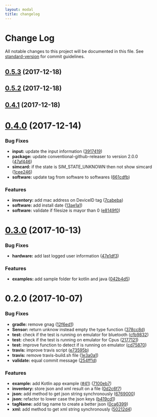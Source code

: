```yaml
---
layout: modal
title: changelog
---
```

# Change Log

All notable changes to this project will be documented in this file. See [standard-version](https://github.com/conventional-changelog/standard-version) for commit guidelines.

<a name="0.5.3"></a>
## [0.5.3](https://github.com/flyve-mdm/android-inventory-library/compare/0.5.2...0.5.3) (2017-12-18)



<a name="0.5.2"></a>
## [0.5.2](https://github.com/flyve-mdm/android-inventory-library/compare/0.4.1...0.5.2) (2017-12-18)



<a name="0.4.1"></a>
## [0.4.1](https://github.com/flyve-mdm/flyve-mdm-android-inventory/compare/0.4.0...0.4.1) (2017-12-18)



<a name="0.4.0"></a>
# [0.4.0](https://github.com/flyve-mdm/flyve-mdm-android-inventory/compare/0.3.0...0.4.0) (2017-12-14)


### Bug Fixes

* **input:** update the input information ([3917419](https://github.com/flyve-mdm/flyve-mdm-android-inventory/commit/3917419))
* **package:** update conventional-github-releaser to version 2.0.0 ([47af446](https://github.com/flyve-mdm/flyve-mdm-android-inventory/commit/47af446))
* **simcard:** if the state is SIM_STATE_UNKNOWN then not show simcard ([1cee246](https://github.com/flyve-mdm/flyve-mdm-android-inventory/commit/1cee246))
* **software:** update tag from software to softwares ([661cdfb](https://github.com/flyve-mdm/flyve-mdm-android-inventory/commit/661cdfb))


### Features

* **inventory:** add mac address on DeviceID tag ([7cabeba](https://github.com/flyve-mdm/flyve-mdm-android-inventory/commit/7cabeba))
* **software:** add install date ([13ae1a1](https://github.com/flyve-mdm/flyve-mdm-android-inventory/commit/13ae1a1))
* **software:** validate if filesize is mayor than 0 ([e8149f0](https://github.com/flyve-mdm/flyve-mdm-android-inventory/commit/e8149f0))



<a name="0.3.0"></a>
# [0.3.0](https://github.com/flyve-mdm/flyve-mdm-android-inventory/compare/0.2.0...0.3.0) (2017-10-13)


### Bug Fixes

* **hardware:** add last logged user information ([47e1df3](https://github.com/flyve-mdm/flyve-mdm-android-inventory/commit/47e1df3))


### Features

* **examples:** add sample folder for kotlin and java ([042b4d5](https://github.com/flyve-mdm/flyve-mdm-android-inventory/commit/042b4d5))



<a name="0.2.0"></a>
# 0.2.0 (2017-10-07)


### Bug Fixes

* **gradle:** remove gnag ([12f6ed1](https://github.com/flyve-mdm/flyve-mdm-android-inventory/commit/12f6ed1))
* **Sensor:** return unknow instead empty the type function ([378cc8d](https://github.com/flyve-mdm/flyve-mdm-android-inventory/commit/378cc8d))
* **test:** check if the test is running on emulator for bluetooth ([cfb9832](https://github.com/flyve-mdm/flyve-mdm-android-inventory/commit/cfb9832))
* **test:** check if the test is running on emulator for Cpus ([2177121](https://github.com/flyve-mdm/flyve-mdm-android-inventory/commit/2177121))
* **test:** improve function to detect if is running on emulator ([cd75870](https://github.com/flyve-mdm/flyve-mdm-android-inventory/commit/cd75870))
* **travis:** improve travis script ([e73595b](https://github.com/flyve-mdm/flyve-mdm-android-inventory/commit/e73595b))
* **travis:** remove travis-build.sh file ([1e3a0a1](https://github.com/flyve-mdm/flyve-mdm-android-inventory/commit/1e3a0a1))
* **validate:** equal commit message ([254ff1d](https://github.com/flyve-mdm/flyve-mdm-android-inventory/commit/254ff1d))


### Features

* **example:** add Kotlin app example ([#41](https://github.com/flyve-mdm/flyve-mdm-android-inventory/issues/41)) ([7100eb7](https://github.com/flyve-mdm/flyve-mdm-android-inventory/commit/7100eb7))
* **inventory:** store json and xml result on a file ([0d2c6f7](https://github.com/flyve-mdm/flyve-mdm-android-inventory/commit/0d2c6f7))
* **json:** add method to get json string synchronously ([6769000](https://github.com/flyve-mdm/flyve-mdm-android-inventory/commit/6769000))
* **json:** refactor to lower case the json keys ([b419cd1](https://github.com/flyve-mdm/flyve-mdm-android-inventory/commit/b419cd1))
* **tagName:** add tag name to create a better json ([0ca6399](https://github.com/flyve-mdm/flyve-mdm-android-inventory/commit/0ca6399))
* **xml:** add method to get xml string synchronously ([50212d4](https://github.com/flyve-mdm/flyve-mdm-android-inventory/commit/50212d4))

